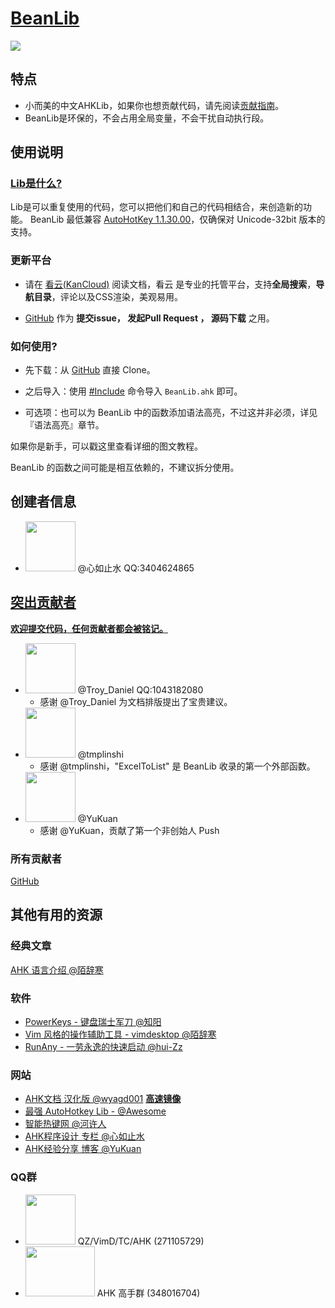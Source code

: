 # [BeanLib](https://www.kancloud.cn/xrvu_zen/ahk_lib/902301)

![](https://raw.githubusercontent.com/Oilj/GitHubPictureBed/master/%E5%B0%8F%E8%80%8C%E7%BE%8E%E7%9A%84%E4%B8%AD%E6%96%87AHKLib%E6%A8%AA%E5%B9%85_BeanLib.png)

## 特点

- 小而美的中文AHKLib，如果你也想贡献代码，请先阅读[贡献指南](https://www.kancloud.cn/xrvu_zen/ahk_lib/901895)。
- BeanLib是环保的，不会占用全局变量，不会干扰自动执行段。

## 使用说明

### [Lib是什么?](https://wyagd001.github.io/zh-cn/docs/Functions.htm#include)

Lib是可以重复使用的代码，您可以把他们和自己的代码相结合，来创造新的功能。
BeanLib 最低兼容  [AutoHotKey 1.1.30.00](https://wyagd001.github.io/zh-cn/docs/AHKL_ChangeLog.htm)，仅确保对 Unicode-32bit 版本的支持。

### 更新平台

- 请在 [看云(KanCloud)](https://www.kancloud.cn/xrvu_zen/ahk_lib/902301)  阅读文档，看云 是专业的托管平台，支持**全局搜索**，**导航目录**，评论以及CSS渲染，美观易用。

- [GitHub](https://github.com/Oilj/BeanLib)  作为 **提交issue， 发起Pull Request ， 源码下载** 之用。


### 如何使用?

- 先下载：从 [GitHub](https://github.com/Oilj/BeanLib) 直接 Clone。

- 之后导入：使用 [#Include](https://wyagd001.github.io/zh-cn/docs/Functions.htm#include) 命令导入 `BeanLib.ahk` 即可。

- 可选项：也可以为 BeanLib 中的函数添加语法高亮，不过这并非必须，详见『语法高亮』章节。

如果你是新手，可以戳这里查看详细的图文教程。

BeanLib 的函数之间可能是相互依赖的，不建议拆分使用。


## 创建者信息

- <img src="https://upload-images.jianshu.io/upload_images/14875935-319e198e74b0496c.jpg?imageMogr2/auto-orient/strip%7CimageView2/2/w/1240" height="80px" width="80px" >   @心如止水 QQ:3404624865 


## <span id="JumpTIGX">[突出贡献者](#JumpTIGX)</span>

[**欢迎提交代码，任何贡献者都会被铭记。**](https://www.kancloud.cn/xrvu_zen/ahk_lib/902952)

- <img src="https://raw.githubusercontent.com/Oilj/GitHubPictureBed/master/Troy_Daniel.png" height="80px" width="80px" >   @Troy_Daniel QQ:1043182080
  - 感谢 @Troy_Daniel 为文档排版提出了宝贵建议。
- <img src="https://raw.githubusercontent.com/Oilj/GitHubPictureBed/master/%E7%AC%AC%E4%B8%80%E4%B8%AA20190114092615.png" height="80px" width="80px" >   @tmplinshi
  - 感谢 @tmplinshi，"ExcelToList" 是 BeanLib 收录的第一个外部函数。
- <img src="https://github.com/Oilj/GitHubPictureBed/raw/master/YKYuan20190114084726.png" height="80px" width="80px" >   @YuKuan
  - 感谢 @YuKuan，贡献了第一个非创始人 Push
### 所有贡献者

[GitHub](https://github.com/Oilj/BeanLib/graphs/contributors) 


## 其他有用的资源

### 经典文章

[AHK 语言介绍 @陌辞寒](https://segmentfault.com/a/1190000005006771)

### 软件
- [PowerKeys - 键盘瑞士军刀 @知阳](https://powerkeys.github.io/)
- [Vim 风格的操作辅助工具 - vimdesktop @陌辞寒](https://github.com/goreliu/vimdesktop)
- [RunAny - 一劳永逸的快速启动 @hui-Zz](https://github.com/hui-Zz/RunAny)

### 网站
- [AHK文档 汉化版 @wyagd001](https://wyagd001.github.io/zh-cn/docs/AutoHotkey.htm)  [**高速镜像**](http://xrvu_zen.gitee.io/wyagd001.github.io/docs/AutoHotkey.htm)
- [最强 AutoHotkey Lib - @Awesome](https://github.com/ahkscript/awesome-AutoHotkey) 
- [智能热键网 @河许人](https://www.autoahk.com/)
- [AHK程序设计 专栏 @心如止水](https://segmentfault.com/blog/ahkprogramdesign)
- [AHK经验分享 博客 @YuKuan](https://blog.csdn.net/liuyukuan)

### QQ群
- <img src="https://raw.githubusercontent.com/Oilj/GitHubPictureBed/master/QZ_Q%E7%BE%A4.png" height="80px" width="80px" > QZ/VimD/TC/AHK (271105729)   
- <img src="https://raw.githubusercontent.com/Oilj/GitHubPictureBed/master/AHK%E9%AB%98%E6%89%8B%E7%BE%A4_20190106112323.png" height="80px" width="111px" > AHK 高手群 (348016704)   
